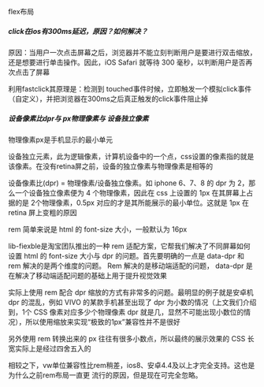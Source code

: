 flex布局

##### click在ios有300ms延迟，原因？如何解决？

原因：当用户一次点击屏幕之后，浏览器并不能立刻判断用户是要进行双击缩放，还是想要进行单击操作。因此，iOS Safari 就等待 300 毫秒，以判断用户是否再次点击了屏幕 

利用fastclick其原理是：检测到 touched事件时候，立即触发一个模拟click事件（自定义），并把浏览器在300ms之后真正触发的click事件阻止掉

##### 设备像素比dpr与 px物理像素与 设备独立像素

物理像素px是手机显示的最小单元

设备独立元素，此为逻辑像素，计算机设备中的一个点，css设置的像素指的就是该像素。在没有retina屏之前，设备的独立像素与物理像素是相等的

设备像素比(dpr) = 物理像素/设备独立像素。如 iphone 6、7、8 的 dpr 为 2，那么一个设备独立像素便为 4 个物理像素，因此在 css 上设置的 1px 在其屏幕上占据的是 2个物理像素，0.5px 对应的才是其所能展示的最小单位。这就是 1px 在 retina 屏上变粗的原因 

rem 简单来说是 html 的 font-size 大小，一般默认为 16px 

lib-fiexble是淘宝团队推出的一种 rem 适配方案，它帮我们解决了不同屏幕如何设置 html 的 font-size 大小与 dpr 的问题。首先要明确的一点是 data-dpr 和 rem 解决的是两个维度的问题。 Rem 解决的是移动端适配的问题， data-dpr 是在解决了移动端适配问题的基础上用于提升视觉效果 

实际上使用 rem 配合 dpr 缩放的方式有非常多的问题。最明显的例子就是安卓机 dpr 的混乱，例如 VIVO 的某款手机甚至出现了 dpr 为小数的情况（上文我们介绍到，1个 CSS 像素对应多少个物理像素 dpr 就是几，显然不可能出现小数位的情况），所以使用缩放来实现“极致的1px”兼容性并不是很好

 另外使用 rem 转换出来的 px 往往有很多小数点，所以最终的展示效果的 CSS 长宽实际上是经过四舍五入的 

 相较之下，vw单位兼容性比rem稍差，ios8、安卓4.4及以上才完全支持。这也是为什么之前rem布局一直更    流行的原因，但是现在可完全忽略。

 

 

 